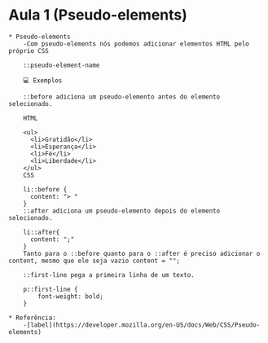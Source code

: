 # Aula 1 (Pseudo-elements)

    * Pseudo-elements 
        -Com pseudo-elements nós podemos adicionar elementos HTML pelo próprio CSS
        
        ::pseudo-element-name
        
        💻 Exemplos

        ::before adiciona um pseudo-elemento antes do elemento selecionado.
        
        HTML
        
        <ul>
          <li>Gratidão</li>
          <li>Esperança</li>
          <li>Fé</li>
          <li>Liberdade</li>
        </ul>
        CSS
        
        li::before {
          content: "> "
        }
        ::after adiciona um pseudo-elemento depois do elemento selecionado.
        
        li::after{
          content: ";"
        }
        Tanto para o ::before quanto para o ::after é preciso adicionar o content, mesmo que ele seja vazio content = "";
        
        ::first-line pega a primeira linha de um texto.
        
        p::first-line {
            font-weight: bold;
        }

    * Referência:
        -[label](https://developer.mozilla.org/en-US/docs/Web/CSS/Pseudo-elements)